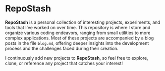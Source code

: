# **RepoStash**

**RepoStash** is a personal collection of interesting projects, experiments, and tools that I’ve worked on over time. This repository is where I store and organize various coding endeavors, ranging from small utilities to more complex applications. Most of these projects are accompanied by a blog posts in the file `blog.md`, offering deeper insights into the development process and the challenges faced during their creation.

I continuously add new projects to **RepoStash**, so feel free to explore, clone, or reference any project that catches your interest!
